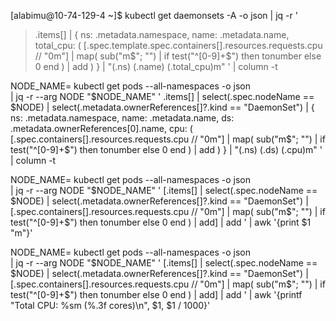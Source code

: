 [alabimu@10-74-129-4 ~]$ kubectl get daemonsets -A -o json | jq -r '
>   .items[] | 
>   {
>     ns: .metadata.namespace,
>     name: .metadata.name,
>     total_cpu: (
>       [.spec.template.spec.containers[].resources.requests.cpu // "0m"]
>       | map(
>           sub("m$"; "") 
>           | if test("^[0-9]+$") then tonumber else 0 end
>         )
>       | add
>     )
>   } 
>   | "\(.ns) \(.name) \(.total_cpu)m"
> ' | column -t


NODE_NAME=<your-node-name>
kubectl get pods --all-namespaces -o json \
  | jq -r --arg NODE "$NODE_NAME" '
    .items[]
    | select(.spec.nodeName == $NODE)
    | select(.metadata.ownerReferences[]?.kind == "DaemonSet")
    | {
        ns: .metadata.namespace,
        name: .metadata.name,
        ds: .metadata.ownerReferences[0].name,
        cpu: (
          [.spec.containers[].resources.requests.cpu // "0m"]
          | map(
              sub("m$"; "") 
              | if test("^[0-9]+$") then tonumber else 0 end
            )
          | add
        )
      }
    | "\(.ns) \(.ds) \(.cpu)m"
  ' | column -t



NODE_NAME=<your-node-name>
kubectl get pods --all-namespaces -o json \
  | jq -r --arg NODE "$NODE_NAME" '
    [.items[]
     | select(.spec.nodeName == $NODE)
     | select(.metadata.ownerReferences[]?.kind == "DaemonSet")
     | [.spec.containers[].resources.requests.cpu // "0m"]
     | map(
         sub("m$"; "") 
         | if test("^[0-9]+$") then tonumber else 0 end
       )
     | add] 
    | add
  ' | awk '{print $1 "m"}'



NODE_NAME=<your-node-name>
kubectl get pods --all-namespaces -o json \
  | jq -r --arg NODE "$NODE_NAME" '
    [.items[]
     | select(.spec.nodeName == $NODE)
     | select(.metadata.ownerReferences[]?.kind == "DaemonSet")
     | [.spec.containers[].resources.requests.cpu // "0m"]
     | map(
         sub("m$"; "") 
         | if test("^[0-9]+$") then tonumber else 0 end
       )
     | add] 
    | add
  ' | awk '{printf "Total CPU: %sm (%.3f cores)\n", $1, $1 / 1000}'

